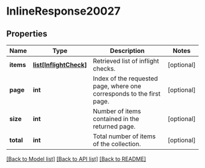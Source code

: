 # InlineResponse20027

## Properties
Name | Type | Description | Notes
------------ | ------------- | ------------- | -------------
**items** | [**list[InflightCheck]**](InflightCheck.md) | Retrieved list of inflight checks. | [optional] 
**page** | **int** | Index of the requested page, where one corresponds to the first page. | [optional] 
**size** | **int** | Number of items contained in the returned page. | [optional] 
**total** | **int** | Total number of items of the collection. | [optional] 

[[Back to Model list]](../README.md#documentation-for-models) [[Back to API list]](../README.md#documentation-for-api-endpoints) [[Back to README]](../README.md)


